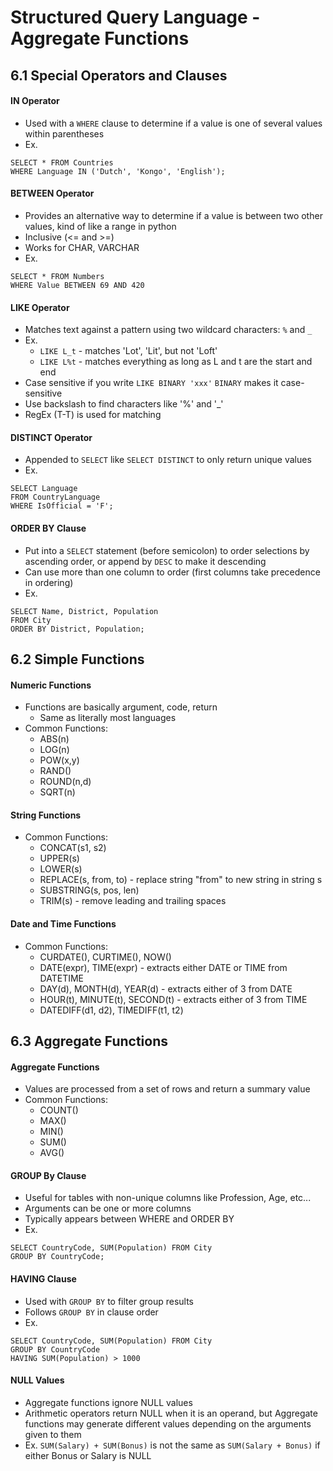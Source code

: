# Structured Query Language - Aggregate Functions

## 6.1 Special Operators and Clauses

#### IN Operator
- Used with a `WHERE` clause to determine if a value is one of several values within parentheses
- Ex. 
```
SELECT * FROM Countries
WHERE Language IN ('Dutch', 'Kongo', 'English');
```
#### BETWEEN Operator
- Provides an alternative way to determine if a value is between two other values, kind of like a range in python
- Inclusive (<= and >=)
- Works for CHAR, VARCHAR
- Ex.
```
SELECT * FROM Numbers
WHERE Value BETWEEN 69 AND 420
```

#### LIKE Operator
- Matches text against a pattern using two wildcard characters: `%` and `_`
- Ex.
    - `LIKE L_t` - matches 'Lot', 'Lit', but not 'Loft'
    - `LIKE L%t` - matches everything as long as L and t are the start and end
- Case sensitive if you write `LIKE BINARY 'xxx'` `BINARY` makes it case-sensitive
- Use backslash to find characters like '%' and '_'
- RegEx (T-T) is used for matching

#### DISTINCT Operator
- Appended to `SELECT` like `SELECT DISTINCT` to only return unique values
- Ex.
```
SELECT Language
FROM CountryLanguage
WHERE IsOfficial = 'F';
```

#### ORDER BY Clause
- Put into a `SELECT` statement (before semicolon) to order selections by ascending order, or append by `DESC` to make it descending
- Can use more than one column to order (first columns take precedence in ordering)
- Ex.
```
SELECT Name, District, Population 
FROM City 
ORDER BY District, Population;
```


## 6.2 Simple Functions

#### Numeric Functions
- Functions are basically argument, code, return
    - Same as literally most languages
- Common Functions:
    - ABS(n)
    - LOG(n)
    - POW(x,y)
    - RAND()
    - ROUND(n,d)
    - SQRT(n)

#### String Functions
- Common Functions:
    - CONCAT(s1, s2)
    - UPPER(s)
    - LOWER(s)
    - REPLACE(s, from, to) - replace string "from" to new string in string s
    - SUBSTRING(s, pos, len)
    - TRIM(s) - remove leading and trailing spaces

#### Date and Time Functions
- Common Functions:
    - CURDATE(), CURTIME(), NOW()
    - DATE(expr), TIME(expr) - extracts either DATE or TIME from DATETIME
    - DAY(d), MONTH(d), YEAR(d) - extracts either of 3 from DATE
    - HOUR(t), MINUTE(t), SECOND(t) - extracts either of 3 from TIME
    - DATEDIFF(d1, d2), TIMEDIFF(t1, t2)


## 6.3 Aggregate Functions

#### Aggregate Functions
- Values are processed from a set of rows and return a summary value
- Common Functions:
    - COUNT()
    - MAX()
    - MIN()
    - SUM()
    - AVG()

#### GROUP By Clause
- Useful for tables with non-unique columns like Profession, Age, etc...
- Arguments can be one or more columns
- Typically appears between WHERE and ORDER BY
- Ex.
```
SELECT CountryCode, SUM(Population) FROM City
GROUP BY CountryCode;
```

#### HAVING Clause
- Used with `GROUP BY` to filter group results
- Follows `GROUP BY` in clause order
- Ex.
```
SELECT CountryCode, SUM(Population) FROM City
GROUP BY CountryCode
HAVING SUM(Population) > 1000
```

#### NULL Values
- Aggregate functions ignore NULL values
- Arithmetic operators return NULL when it is an operand, but Aggregate functions may generate different values depending on the arguments given to them
- Ex. `SUM(Salary) + SUM(Bonus)` is not the same as `SUM(Salary + Bonus)` if either Bonus or Salary is NULL